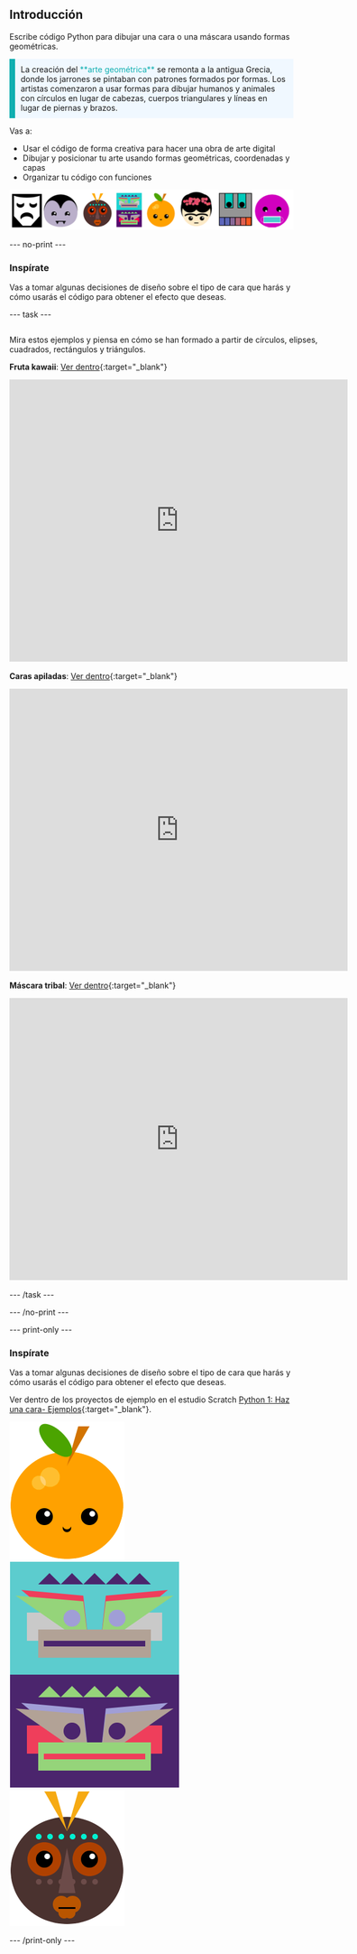 ## Introducción

Escribe código Python para dibujar una cara o una máscara usando formas geométricas.

<p style="border-left: solid; border-width:10px; border-color: #0faeb0; background-color: aliceblue; padding: 10px;">
La creación del <span style="color: #0faeb0">**arte geométrica**</span> se remonta a la antigua Grecia, donde los jarrones se pintaban con patrones formados por formas. Los artistas comenzaron a usar formas para dibujar humanos y animales con círculos en lugar de cabezas, cuerpos triangulares y líneas en lugar de piernas y brazos.
</p>

Vas a:

+ Usar el código de forma creativa para hacer una obra de arte digital
+ Dibujar y posicionar tu arte usando formas geométricas, coordenadas y capas
+ Organizar tu código con funciones

![Ejemplos de diferentes caras.](images/strip.png)

--- no-print ---

### Inspírate

Vas a tomar algunas decisiones de diseño sobre el tipo de cara que harás y cómo usarás el código para obtener el efecto que deseas.

--- task ---
<div style="display: flex; flex-wrap: wrap">
<div style="flex-basis: 175px; flex-grow: 1">  

Mira estos ejemplos y piensa en cómo se han formado a partir de círculos, elipses, cuadrados, rectángulos y triángulos.

**Fruta kawaii**: [Ver dentro](https://trinket.io/python/61e4cd9b68){:target="_blank"}
<div class="trinket">
  <iframe src="https://trinket.io/embed/python/61e4cd9b68?outputOnly=true&start=result" width="600" height="500" frameborder="0" marginwidth="0" marginheight="0" allowfullscreen>
  </iframe>
</div>

**Caras apiladas**: [Ver dentro](https://trinket.io/python/95faa8208c){:target="_blank"}
<div class="trinket">
  <iframe src="https://trinket.io/embed/python/95faa8208c?outputOnly=true&start=result" width="600" height="500" frameborder="0" marginwidth="0" marginheight="0" allowfullscreen>
  </iframe>
</div>

**Máscara tribal**: [Ver dentro](https://trinket.io/python/f7def6e944){:target="_blank"}
<div class="trinket">
  <iframe src="https://trinket.io/embed/python/f7def6e944?outputOnly=true&start=result" width="600" height="500" frameborder="0" marginwidth="0" marginheight="0" allowfullscreen>
  </iframe>
</div>

</div>
</div>

--- /task ---

--- /no-print ---

--- print-only ---

### Inspírate

Vas a tomar algunas decisiones de diseño sobre el tipo de cara que harás y cómo usarás el código para obtener el efecto que deseas.

Ver dentro de los proyectos de ejemplo en el estudio Scratch [Python 1: Haz una cara- Ejemplos](https://trinket.io/library/folder/make-a-face-examples){:target="_blank"}.

![El área de salida del proyecto de fruta Kawaii.](images/smile.png) ![El área de salida del proyecto de caras apiladas.](images/stacked.png) ![El área de salida del proyecto de máscaras tribales.](images/tribal.png)

--- /print-only ---

